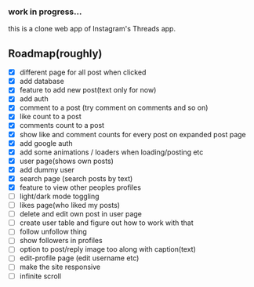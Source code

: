 ### work in progress...


this is a clone web app of Instagram's Threads app.


## Roadmap(roughly)
- [X] different page for all post when clicked 
- [X] add database
- [X] feature to add new post(text only for now)
- [X] add auth
- [X] comment to a post (try comment on comments and so on)
- [X] like count to a post
- [X] comments count to a post
- [X] show like and comment counts for every post on expanded post page
- [X] add google auth
- [X] add some animations / loaders when loading/posting etc
- [X] user page(shows own posts)
- [X] add dummy user
- [X] search page (search posts by text)
- [X] feature to view other peoples profiles
- [ ] light/dark mode toggling
- [ ] likes page(who liked my posts)
- [ ] delete and edit own post in user page
- [ ] create user table and figure out how to work with that
- [ ] follow unfollow thing
- [ ] show followers in profiles
- [ ] option to post/reply image too along with caption(text)
- [ ] edit-profile page (edit username etc)
- [ ] make the site responsive
- [ ] infinite scroll